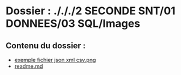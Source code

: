 # Dossier : ./././2 SECONDE SNT/01 DONNEES/03 SQL/Images
 
 ## Contenu du dossier : 
- [exemple fichier json xml csv.png](./exemple_fichier_json_xml_csv.png)
- [readme.md](./readme.md)
